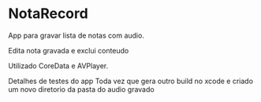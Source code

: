 # NotaRecord
App para gravar lista de notas com audio.

Edita nota gravada e exclui conteudo

Utilizado CoreData e AVPlayer.


Detalhes de testes do app
Toda vez que gera outro build no xcode e criado um novo diretorio da pasta do audio gravado
